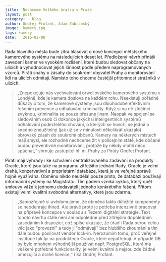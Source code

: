 ```yaml
---
title:	Nechceme Velkého bratra v Praze
layout:	post
category:	blog
author:	Ondřej Profant, Adam Zábranský
image:	kamery.jpg
tags: kamery
date:	2016-02-08
---
```


Rada hlavního města bude zítra hlasovat o nové koncepci mětstského kamerového systému na následujících deset let. Předložený návrh přináší zavedení kamer ve vysokém rozlišení, které budou sledovat občany na ulicích a vyhodnocovat jejich činnost podle předem naprogramovaných vzorců. Piráti snahy o zásahy do soukromí obyvatel Prahy a monitorování lidí na ulicích odmítají. Namísto toho chceme častější přítomnost strážníků v ulicích.

> „Znepokojuje nás vychvalování orwellovského kamerového systému v Londýně, kde je kamera doslova na každém rohu. Neexistují pořádné důkazy o tom, že kamerové systémy jsou dlouhodobě efektivním řešením prevence a odhalování kriminality. Když si na ně zločinci zvyknou, kriminalita se pouze přesune jinam. Naopak ve spojení se sledováním osob či dokonce jakýchsi inteligentních systémů odhalování podezřelého chování, o kterých se hovoří, se jedná o snadno zneužitelný (jak už se v minulosti několikrát ukázalo) obrovský zásah do soukromí občanů. Kamery na některých místech mají smysl, ale rozhodně nechceme žít v policejním státě, kde občané budou preventivně monitorováni, protože by někdy mohli něco spáchat,“ shrnuje zastupitel hl. m. Prahy za Piráty Ondřej Profant.

Piráti mají výhrady i ke schválení centralizovaného zadávání na produkty Oracle, které jsou také na programu zítřejšího jednání Rady. Oracle je velmi drahá, konzervativní a proprietární databáze, která je ve veřejné správě hojně využívána. Obměnu nikdo neudělal pouze proto, že databázi používají informační systémy na Magistrátu. Tím pádem vzniká cyklus, který opět smlouvy váže k jednomu dodavateli jednoho konkrétního řešení. Přitom existují velmi kvalitní svobodné alternativy, které jsou zdarma.

> „Samozřejmě si uvědomujeme, že obměna takto důležité komponenty se neodehraje ihned. Ale právě proto je potřeba intenzivně pracovat na přípravě koncepce v souladu s Tezemi digitální strategie. Text tohoto návrhu stále není ani odpoledne před zítřejším dopoledním zasedáním k dispozici, což spíše ukazuje, že úřad i Rada berou celou věc jako "provozní" a tedy jí "odmávají" bez hlubšího zkoumání a tím dále budou posilovat vendor lock-in. Nerozumím tomu, proč veřejné instituce tak lpí na produktech Oracle, které nepotřebují. V případě DB by bylo mnohem výhodnější používat např. PostgreSQL, která má veškeré potřebné funkcionality, je velmi kvalitní a nejsou zde žádné omezující a drahé  licence,“ říká Ondřej Profant.
